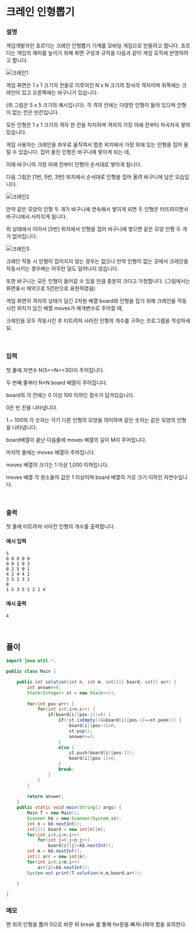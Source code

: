 # 크레인 인형뽑기
### 설명
게임개발자인 죠르디는 크레인 인형뽑기 기계를 모바일 게임으로 만들려고 합니다. 죠르디는 게임의 재미를 높이기 위해 화면 구성과 규칙을 다음과 같이 게임 로직에 반영하려고 합니다.

![크레인1](../img/크레인1.jpg)

게임 화면은 1 x 1 크기의 칸들로 이루어진 N x N 크기의 정사각 격자이며 위쪽에는 크레인이 있고 오른쪽에는 바구니가 있습니다.

(위 그림은 5 x 5 크기의 예시입니다). 각 격자 칸에는 다양한 인형이 들어 있으며 인형이 없는 칸은 빈칸입니다.

모든 인형은 1 x 1 크기의 격자 한 칸을 차지하며 격자의 가장 아래 칸부터 차곡차곡 쌓여 있습니다.

게임 사용자는 크레인을 좌우로 움직여서 멈춘 위치에서 가장 위에 있는 인형을 집어 올릴 수 있습니다. 집어 올린 인형은 바구니에 쌓이게 되는 데,

이때 바구니의 가장 아래 칸부터 인형이 순서대로 쌓이게 됩니다.

다음 그림은 [1번, 5번, 3번] 위치에서 순서대로 인형을 집어 올려 바구니에 담은 모습입니다.

![크레인2](../img/크레인2.jpg)

만약 같은 모양의 인형 두 개가 바구니에 연속해서 쌓이게 되면 두 인형은 터뜨려지면서 바구니에서 사라지게 됩니다.

위 상태에서 이어서 [5번] 위치에서 인형을 집어 바구니에 쌓으면 같은 모양 인형 두 개가 없어집니다.

![크레인3](../img/크레인3.jpg)

크레인 작동 시 인형이 집어지지 않는 경우는 없으나 만약 인형이 없는 곳에서 크레인을 작동시키는 경우에는 아무런 일도 일어나지 않습니다.

또한 바구니는 모든 인형이 들어갈 수 있을 만큼 충분히 크다고 가정합니다. (그림에서는 화면표시 제약으로 5칸만으로 표현하였음)

게임 화면의 격자의 상태가 담긴 2차원 배열 board와 인형을 집기 위해 크레인을 작동시킨 위치가 담긴 배열 moves가 매개변수로 주어질 때,

크레인을 모두 작동시킨 후 터트려져 사라진 인형의 개수를 구하는 프로그램을 작성하세요.

<br>

### 입력
첫 줄에 자연수 N(5<=N<=30)이 주어집니다.

두 번째 줄부터 N*N board 배열이 주어집니다.

board의 각 칸에는 0 이상 100 이하인 정수가 담겨있습니다.

0은 빈 칸을 나타냅니다.

1 ~ 100의 각 숫자는 각기 다른 인형의 모양을 의미하며 같은 숫자는 같은 모양의 인형을 나타냅니다.

board배열이 끝난 다음줄에 moves 배열의 길이 M이 주어집니다.

마지막 줄에는 moves 배열이 주어집니다.

moves 배열의 크기는 1 이상 1,000 이하입니다.

moves 배열 각 원소들의 값은 1 이상이며 board 배열의 가로 크기 이하인 자연수입니다.



<br>

### 출력
첫 줄에 터트려져 사라진 인형의 개수를 출력합니다.


#### 예시 입력
```
5
0 0 0 0 0
0 0 1 0 3
0 2 5 0 1
4 2 4 4 2
3 5 1 3 1
8
1 5 3 5 1 2 1 4
```


#### 예시 출력
```
4
```


<br>


## 풀이
```java
import java.util.*;

public class Main {

	public int solution(int n, int m, int[][] board, int[] arr) {
		int answer=0;
		Stack<Integer> st = new Stack<>();
		
		for(int pos:arr) {
			for(int i=0;i<n;i++) {
				if(board[i][pos-1]!=0) {
					if(!st.isEmpty()&&board[i][pos-1]==st.peek()) {
						board[i][pos-1]=0;
						st.pop();
						answer+=2;
					}
					else {
						st.push(board[i][pos-1]);
						board[i][pos-1]=0;
					}
					break;
				}
			}
		}
		
		return answer;
	}
	public static void main(String[] args) {
		Main T = new Main();
		Scanner kb = new Scanner(System.in);
		int n = kb.nextInt();
		int[][] board = new int[n][n];
		for(int i=0;i<n;i++) 
			for(int j=0;j<n;j++)
				board[i][j]=kb.nextInt();
		int m = kb.nextInt();
		int[] arr = new int[m];
		for(int i=0;i<m;i++) 
			arr[i]=kb.nextInt();
		System.out.print(T.solution(n,m,board,arr));
		
	}

}

```

### 메모
맨 위의 인형을 뽑아 0으로 바꾼 뒤 break 를 통해 for문을 빠져나와야 함을 유의한다.

<br>

